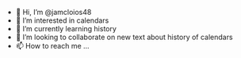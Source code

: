 - 👋 Hi, I’m @jamcloios48
- 👀 I’m interested in calendars
- 🌱 I’m currently learning history
- 💞️ I’m looking to collaborate on new text about history of calendars
- 📫 How to reach me ...

<!---
jamcloios48/jamcloios48 is a ✨ special ✨ repository because its `README.md` (this file) appears on your GitHub profile.
You can click the Preview link to take a look at your changes.
--->

